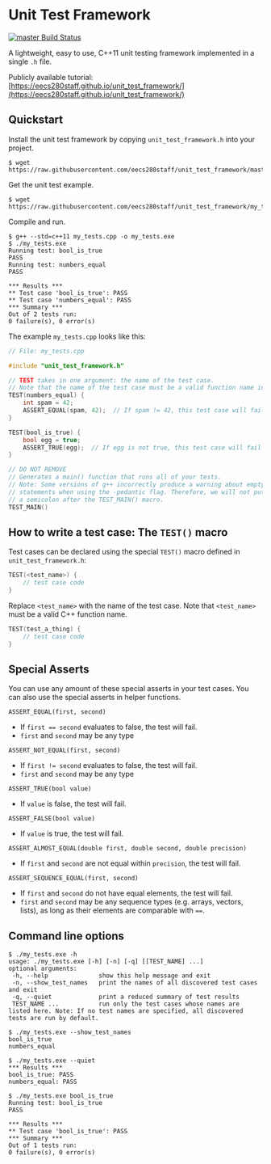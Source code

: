 Unit Test Framework
===================

[![`master` Build Status](https://travis-ci.com/eecs280staff/unit_test_framework.svg?branch=master)](https://travis-ci.com/eecs280staff/unit_test_framework)

A lightweight, easy to use, C++11 unit testing framework implemented in a single `.h` file.

Publicly available tutorial: [https://eecs280staff.github.io/unit_test_framework/](https://eecs280staff.github.io/unit_test_framework/)


## Quickstart
Install the unit test framework by copying `unit_test_framework.h` into your project.
```console
$ wget https://raw.githubusercontent.com/eecs280staff/unit_test_framework/master/unit_test_framework.h
```

Get the unit test example.
```console
$ wget https://raw.githubusercontent.com/eecs280staff/unit_test_framework/my_tests.cpp
```

Compile and run.
```console
$ g++ --std=c++11 my_tests.cpp -o my_tests.exe
$ ./my_tests.exe
Running test: bool_is_true
PASS
Running test: numbers_equal
PASS

*** Results ***
** Test case 'bool_is_true': PASS
** Test case 'numbers_equal': PASS
*** Summary ***
Out of 2 tests run:
0 failure(s), 0 error(s)
```

The example `my_tests.cpp` looks like this:
```c++
// File: my_tests.cpp

#include "unit_test_framework.h"

// TEST takes in one argument: the name of the test case.
// Note that the name of the test case must be a valid function name in C++.
TEST(numbers_equal) {
    int spam = 42;
    ASSERT_EQUAL(spam, 42);  // If spam != 42, this test case will fail
}

TEST(bool_is_true) {
    bool egg = true;
    ASSERT_TRUE(egg);  // If egg is not true, this test case will fail
}

// DO NOT REMOVE
// Generates a main() function that runs all of your tests.
// Note: Some versions of g++ incorrectly produce a warning about empty
// statements when using the -pedantic flag. Therefore, we will not put
// a semicolon after the TEST_MAIN() macro.
TEST_MAIN()
```


## How to write a test case: The `TEST()` macro
Test cases can be declared using the special `TEST()` macro defined in `unit_test_framework.h`:
```c++
TEST(<test_name>) {
    // test case code
}
```
Replace `<test_name>` with the name of the test case. Note that `<test_name>` must be a valid C++ function name.
```c++
TEST(test_a_thing) {
    // test case code
}
```

## Special Asserts
You can use any amount of these special asserts in your test cases. You can also use the special asserts in helper functions.

`ASSERT_EQUAL(first, second)`
* If `first == second` evaluates to false, the test will fail.
* `first` and `second` may be any type

`ASSERT_NOT_EQUAL(first, second)`
* If `first != second` evaluates to false, the test will fail.
* `first` and `second` may be any type

`ASSERT_TRUE(bool value)`
* If `value` is false, the test will fail.

`ASSERT_FALSE(bool value)`
* If `value` is true, the test will fail.

`ASSERT_ALMOST_EQUAL(double first, double second, double precision)`
* If `first` and `second` are not equal within `precision`, the test will fail.

`ASSERT_SEQUENCE_EQUAL(first, second)`
* If `first` and `second` do not have equal elements, the test will fail.
* `first` and `second` may be any sequence types (e.g. arrays, vectors, lists), as long as their elements are comparable with `==`.

## Command line options
```console
$ ./my_tests.exe -h
usage: ./my_tests.exe [-h] [-n] [-q] [[TEST_NAME] ...]
optional arguments:
 -h, --help	             show this help message and exit
 -n, --show_test_names	 print the names of all discovered test cases and exit
 -q, --quiet             print a reduced summary of test results
 TEST_NAME ...           run only the test cases whose names are listed here. Note: If no test names are specified, all discovered tests are run by default.
```

```console
$ ./my_tests.exe --show_test_names
bool_is_true
numbers_equal
```

```console
$ ./my_tests.exe --quiet
*** Results ***
bool_is_true: PASS
numbers_equal: PASS
```

```console
$ ./my_tests.exe bool_is_true
Running test: bool_is_true
PASS

*** Results ***
** Test case 'bool_is_true': PASS
*** Summary ***
Out of 1 tests run:
0 failure(s), 0 error(s)
```
